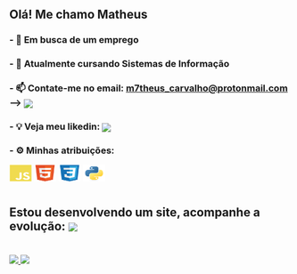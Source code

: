 ## Olá! Me chamo Matheus


### - 🔭 Em busca de um emprego
### - 🌱 Atualmente cursando **Sistemas de Informação** 
### - 📫 Contate-me no email: m7theus_carvalho@protonmail.com  --> <a href="M7theus_Carvalho@protonmail.com" target="_blank"><img height="22px" align="center" src="https://img.shields.io/badge/ProtonMail-8B89CC?style=for-the-badge&logo=protonmail&logoColor=white" target="_blank"></a>
### - 💡 Veja meu likedin: <a href="https://www.linkedin.com/in/matheus-fernandes-de-carvalho-185270234/" target="_blank"><img height="22px" align="center" src="https://img.shields.io/badge/-LinkedIn-%230077B5?style=for-the-badge&logo=linkedin&logoColor=white" target="_blank"></a> 
### - ⚙️ Minhas atribuições: 
<div style="display: inline_block">
<img  alt="Rafa-Js" height="30" width="40" src="https://raw.githubusercontent.com/devicons/devicon/master/icons/javascript/javascript-plain.svg" >
<img  alt="Rafa-HTML" height="30" width="40" src="https://raw.githubusercontent.com/devicons/devicon/master/icons/html5/html5-original.svg">
<img  alt="Rafa-CSS" height="30" width="40" src="https://raw.githubusercontent.com/devicons/devicon/master/icons/css3/css3-original.svg">
<img  alt="Rafa-Python" height="30" width="40" src="https://raw.githubusercontent.com/devicons/devicon/master/icons/python/python-original.svg">
<div>
  
#
## Estou desenvolvendo um site, acompanhe a evolução: <a href="https://m7theus.github.io/site/" target="_blank"><img height="20px" align="center" src="https://img.shields.io/website-up-down-green-red/http/monip.org.svg"></a>
#

<div>
  <a href="https://github.com/M7theus">
  <img height="150em" src="https://github-readme-stats.vercel.app/api?username=M7theus&show_icons=true&theme=dark&include_all_commits=true&count_private=true"/>
  <img height="150em" src="https://github-readme-stats.vercel.app/api/top-langs/?username=M7theus&layout=compact&langs_count=7&theme=dark"/>
</div>
  
